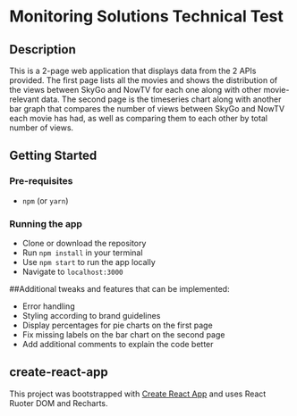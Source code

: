 # Monitoring Solutions Technical Test

## Description
This is a 2-page web application that displays data from the 2 APIs provided. The first page lists all the movies and shows the distribution of the views between SkyGo and NowTV for each one along with other movie-relevant data. The second page is the timeseries chart along with another bar graph that compares the number of views between SkyGo and NowTV each movie has had, as well as comparing them to each other by total number of views. 

## Getting Started
### Pre-requisites
* `npm` (or `yarn`)

### Running the app
* Clone or download the repository
* Run `npm install` in your terminal
* Use `npm start` to run the app locally
* Navigate to `localhost:3000`

##Additional tweaks and features that can be implemented: 
* Error handling
* Styling according to brand guidelines
* Display percentages for pie charts on the first page
* Fix missing labels on the bar chart on the second page
* Add additional comments to explain the code better

## create-react-app
This project was bootstrapped with [Create React App](https://github.com/facebookincubator/create-react-app) and uses React Ruoter DOM and Recharts.
